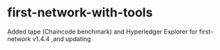 # first-network-with-tools
Added tape (Chaincode benchmark) and Hyperledger Explorer for first-network v1.4.4 ,and updating
